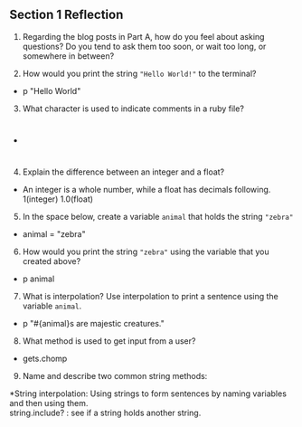 ## Section 1 Reflection

1. Regarding the blog posts in Part A, how do you feel about asking questions? Do you tend to ask them too soon, or wait too long, or somewhere in between?

2. How would you print the string `"Hello World!"` to the terminal?

- p "Hello World"

3. What character is used to indicate comments in a ruby file?

- #

4. Explain the difference between an integer and a float?

- An integer is a whole number, while a float has decimals following. 1(integer) 1.0(float)

5. In the space below, create a variable `animal` that holds the string `"zebra"`

- animal = "zebra"

6. How would you print the string `"zebra"` using the variable that you created above?

- p animal

7. What is interpolation? Use interpolation to print a sentence using the variable `animal`.

- p "#{animal}s are majestic creatures."

8. What method is used to get input from a user?

- gets.chomp

9. Name and describe two common string methods:

*String interpolation: Using strings to form sentences by naming variables and then using them.  
 string.include? : see if a string holds another string.
